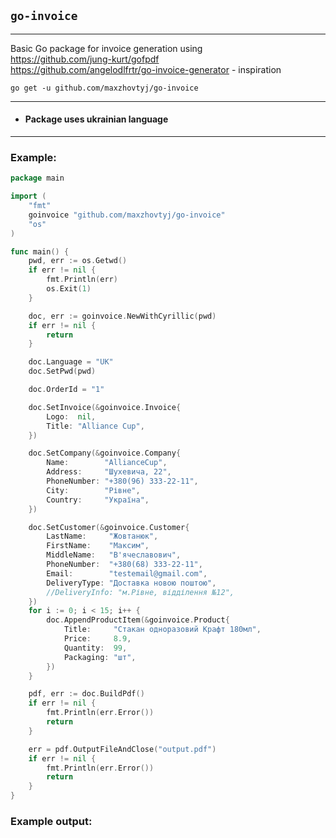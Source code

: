 ## `go-invoice`

---

Basic Go package for invoice generation using   
https://github.com/jung-kurt/gofpdf  
https://github.com/angelodlfrtr/go-invoice-generator - inspiration

```shell
go get -u github.com/maxzhovtyj/go-invoice
```
---
* #### Package uses ukrainian language

---

### Example:
```go
package main

import (
	"fmt"
	goinvoice "github.com/maxzhovtyj/go-invoice"
	"os"
)

func main() {
	pwd, err := os.Getwd()
	if err != nil {
		fmt.Println(err)
		os.Exit(1)
	}

	doc, err := goinvoice.NewWithCyrillic(pwd)
	if err != nil {
		return
	}

	doc.Language = "UK"
	doc.SetPwd(pwd)

	doc.OrderId = "1"

	doc.SetInvoice(&goinvoice.Invoice{
		Logo:  nil,
		Title: "Alliance Cup",
	})

	doc.SetCompany(&goinvoice.Company{
		Name:        "AllianceCup",
		Address:     "Шухевича, 22",
		PhoneNumber: "+380(96) 333-22-11",
		City:        "Рівне",
		Country:     "Україна",
	})

	doc.SetCustomer(&goinvoice.Customer{
		LastName:     "Жовтанюк",
		FirstName:    "Максим",
		MiddleName:   "В'ячеславович",
		PhoneNumber:  "+380(68) 333-22-11",
		Email:        "testemail@gmail.com",
		DeliveryType: "Доставка новою поштою",
		//DeliveryInfo: "м.Рівне, відділення №12",
	})
	for i := 0; i < 15; i++ {
		doc.AppendProductItem(&goinvoice.Product{
			Title:     "Стакан одноразовий Крафт 180мл",
			Price:     8.9,
			Quantity:  99,
			Packaging: "шт",
		})
	}

	pdf, err := doc.BuildPdf()
	if err != nil {
		fmt.Println(err.Error())
		return
	}

	err = pdf.OutputFileAndClose("output.pdf")
	if err != nil {
		fmt.Println(err.Error())
		return
	}
}
```

### Example output:

